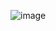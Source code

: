 ![image](https://github.com/michelNice/Calculator/assets/118134033/2f4971e0-1703-4e47-a10a-4c962276cb88)
